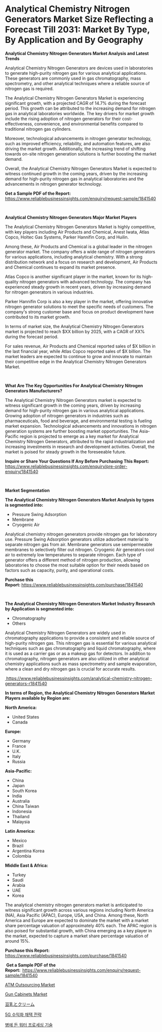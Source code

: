 <p><h1>Analytical Chemistry Nitrogen Generators Market Size Reflecting a Forecast Till 2031: Market By Type, By Application and By Geography</h1></p><p><strong>Analytical Chemistry Nitrogen Generators Market Analysis and Latest Trends</strong></p>
<p><p>Analytical Chemistry Nitrogen Generators are devices used in laboratories to generate high-purity nitrogen gas for various analytical applications. These generators are commonly used in gas chromatography, mass spectrometry, and other analytical techniques where a reliable source of nitrogen gas is required.</p><p>The Analytical Chemistry Nitrogen Generators Market is experiencing significant growth, with a projected CAGR of 14.7% during the forecast period. This growth can be attributed to the increasing demand for nitrogen gas in analytical laboratories worldwide. The key drivers for market growth include the rising adoption of nitrogen generators for their cost-effectiveness, convenience, and environmental benefits compared to traditional nitrogen gas cylinders.</p><p>Moreover, technological advancements in nitrogen generator technology, such as improved efficiency, reliability, and automation features, are also driving the market growth. Additionally, the increasing trend of shifting towards on-site nitrogen generation solutions is further boosting the market demand.</p><p>Overall, the Analytical Chemistry Nitrogen Generators Market is expected to witness continued growth in the coming years, driven by the increasing demand for high-purity nitrogen gas in analytical laboratories and the advancements in nitrogen generator technology.</p></p>
<p><strong>Get a Sample PDF of the Report:&nbsp;</strong> <a href="https://www.reliablebusinessinsights.com/enquiry/request-sample/1841540">https://www.reliablebusinessinsights.com/enquiry/request-sample/1841540</a></p>
<p>&nbsp;</p>
<p><strong>Analytical Chemistry Nitrogen Generators Major Market Players</strong></p>
<p><p>The Analytical Chemistry Nitrogen Generators Market is highly competitive, with key players including Air Products and Chemical, Anest Iwata, Atlas Copco, Holtec Gas Systems, Parker Hannifin Corp, and Huilin. </p><p>Among these, Air Products and Chemical is a global leader in the nitrogen generator market. The company offers a wide range of nitrogen generators for various applications, including analytical chemistry. With a strong distribution network and a focus on research and development, Air Products and Chemical continues to expand its market presence.</p><p>Atlas Copco is another significant player in the market, known for its high-quality nitrogen generators with advanced technology. The company has experienced steady growth in recent years, driven by increasing demand for nitrogen generators in various industries. </p><p>Parker Hannifin Corp is also a key player in the market, offering innovative nitrogen generator solutions to meet the specific needs of customers. The company's strong customer base and focus on product development have contributed to its market growth.</p><p>In terms of market size, the Analytical Chemistry Nitrogen Generators market is projected to reach $XX billion by 2025, with a CAGR of XX% during the forecast period. </p><p>For sales revenue, Air Products and Chemical reported sales of $X billion in the last financial year, while Atlas Copco reported sales of $X billion. The market leaders are expected to continue to grow and innovate to maintain their competitive edge in the Analytical Chemistry Nitrogen Generators Market.</p></p>
<p>&nbsp;</p>
<p><strong>What Are The Key Opportunities For Analytical Chemistry Nitrogen Generators Manufacturers?</strong></p>
<p><p>The Analytical Chemistry Nitrogen Generators market is expected to witness significant growth in the coming years, driven by increasing demand for high-purity nitrogen gas in various analytical applications. Growing adoption of nitrogen generators in industries such as pharmaceuticals, food and beverage, and environmental testing is fueling market expansion. Technological advancements and innovations in nitrogen generation systems are further boosting market opportunities. The Asia-Pacific region is projected to emerge as a key market for Analytical Chemistry Nitrogen Generators, attributed to the rapid industrialization and increasing investments in research and development activities. Overall, the market is poised for steady growth in the foreseeable future.</p></p>
<p><strong>Inquire or Share Your Questions If Any Before Purchasing This Report:</strong> <a href="https://www.reliablebusinessinsights.com/enquiry/pre-order-enquiry/1841540">https://www.reliablebusinessinsights.com/enquiry/pre-order-enquiry/1841540</a></p>
<p>&nbsp;</p>
<p><strong>Market Segmentation</strong></p>
<p><strong>The Analytical Chemistry Nitrogen Generators Market Analysis by types is segmented into:</strong></p>
<p><ul><li>Pressure Swing Adsorption</li><li>Membrane</li><li>Cryogenic Air</li></ul></p>
<p><p>Analytical chemistry nitrogen generators provide nitrogen gas for laboratory use. Pressure Swing Adsorption generators utilize adsorbent material to separate nitrogen gas from air. Membrane generators use semipermeable membranes to selectively filter out nitrogen. Cryogenic Air generators cool air to extremely low temperatures to separate nitrogen. Each type of generator offers a different method of nitrogen production, allowing laboratories to choose the most suitable option for their needs based on factors such as capacity, purity, and operational costs.</p></p>
<p><strong>Purchase this Report:&nbsp;</strong><a href="https://www.reliablebusinessinsights.com/purchase/1841540">https://www.reliablebusinessinsights.com/purchase/1841540</a></p>
<p>&nbsp;</p>
<p><strong>The Analytical Chemistry Nitrogen Generators Market Industry Research by Application is segmented into:</strong></p>
<p><ul><li>Chromatography</li><li>Others</li></ul></p>
<p><p>Analytical Chemistry Nitrogen Generators are widely used in chromatography applications to provide a consistent and reliable source of high-purity nitrogen gas. This nitrogen gas is essential for various analytical techniques such as gas chromatography and liquid chromatography, where it is used as a carrier gas or as a makeup gas for detectors. In addition to chromatography, nitrogen generators are also utilized in other analytical chemistry applications such as mass spectrometry and sample evaporation, where a clean and dry nitrogen gas is crucial for accurate results.</p></p>
<p><a href="https://www.reliablebusinessinsights.com/analytical-chemistry-nitrogen-generators-r1841540">&nbsp;https://www.reliablebusinessinsights.com/analytical-chemistry-nitrogen-generators-r1841540</a></p>
<p><strong>In terms of Region, the Analytical Chemistry Nitrogen Generators Market Players available by Region are:</strong></p>
<p>
    <p> <strong> North America: </strong>
        <ul>
            <li>United States</li>
            <li>Canada</li>
        </ul>
        </p> 
    <p> <strong> Europe: </strong>
        <ul>
            <li>Germany</li>
            <li>France</li>
            <li>U.K.</li>
            <li>Italy</li>
            <li>Russia</li>
        </ul>
        </p> 
    <p> <strong> Asia-Pacific: </strong>
        <ul>
            <li>China</li>
            <li>Japan</li>
            <li>South Korea</li>
            <li>India</li>
            <li>Australia</li>
            <li>China Taiwan</li>
            <li>Indonesia</li>
            <li>Thailand</li>
            <li>Malaysia</li>
        </ul>
        </p> 
    <p> <strong> Latin America: </strong>
        <ul>
            <li>Mexico</li>
            <li>Brazil</li>
            <li>Argentina Korea</li>
            <li>Colombia</li>
        </ul>
        </p> 
    <p> <strong> Middle East & Africa: </strong>
        <ul>
            <li>Turkey</li>
            <li>Saudi</li>
            <li>Arabia</li>
            <li>UAE</li>
            <li>Korea</li>
        </ul>
    </p>
    </p>
<p><p>The analytical chemistry nitrogen generators market is anticipated to witness significant growth across various regions including North America (NA), Asia Pacific (APAC), Europe, USA, and China. Among these, North America and Europe are expected to dominate the market with a market share percentage valuation of approximately 40% each. The APAC region is also poised for substantial growth, with China emerging as a key player in the market, expected to capture a market share percentage valuation of around 15%.</p></p>
<p><strong>Purchase this Report: </strong><a href="https://www.reliablebusinessinsights.com/purchase/1841540">https://www.reliablebusinessinsights.com/purchase/1841540</a></p>
<p>&nbsp;<strong>Get a Sample PDF of the Report:&nbsp;&nbsp;</strong><a href="https://www.reliablebusinessinsights.com/enquiry/request-sample/1841540">https://www.reliablebusinessinsights.com/enquiry/request-sample/1841540</a></p>
<p><strong></strong></p>
<p><p><a href="https://github.com/goodweq44/Market-Research-Report-List-1/blob/main/atm-outsourcing-market.md">ATM Outsourcing Market</a></p><p><a href="https://github.com/MaraKoelpin2023/Market-Research-Report-List-1/blob/main/gun-cabinets-market.md">Gun Cabinets Market</a></p><p><a href="https://github.com/CarlieShields/Market-Research-Report-List-1/blob/main/7926587163945.md">豆乳とクリーム</a></p><p><a href="https://github.com/RichardLueilwitz787/Market-Research-Report-List-2/blob/main/6315773176596.md">5G 수익화 채택 전략</a></p><p><a href="https://github.com/fredrickeglers/Market-Research-Report-List-2/blob/main/9725955176595.md">병에 든 워터 프로세싱 기술</a></p></p>